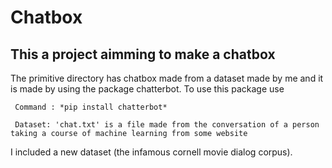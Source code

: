 # Chatbox
This a project aimming to make a chatbox
-----------------------------------------------------------------------------------------------
The primitive directory has chatbox made from a dataset made by me and it is made by using the package chatterbot. To use this package use

     Command : *pip install chatterbot*

     Dataset: 'chat.txt' is a file made from the conversation of a person taking a course of machine learning from some website
I included a new dataset (the infamous cornell movie dialog corpus).
